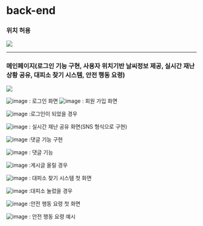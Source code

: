 # back-end
<h3> 위치 허용</h3>
<img src ="https://github.com/hackerton-skuniv11/back-end/assets/119941414/bdc08282-4e14-4357-9235-67b74bd82cfc">
<br>
<hr>
<h3> 메인페이지(로그인 기능 구현, 사용자 위치기반 날씨정보 제공, 실시간 재난상황 공유, 대피소 찾기 시스템, 안전 행동 요령)</h3>
<img src ="https://github.com/hackerton-skuniv11/back-end/assets/119941414/76b74872-ec65-4985-bc31-28965ebf3864","https://github.com/hackerton-skuniv11/back-end/assets/119941414/1ecc1e27-815b-4952-814e-33e826a29ac1">


![image](https://github.com/hackerton-skuniv11/back-end/assets/119941414/23874336-ac9c-4b7e-a119-ada64441bf78)
: 로그인 화면
![image](https://github.com/hackerton-skuniv11/back-end/assets/119941414/a3c1491c-02c7-46e1-a81b-51b186839d7c)
: 회원 가입 화면

![image](https://github.com/hackerton-skuniv11/back-end/assets/119941414/535da13e-071e-4552-ae6d-72568266237e)
:로그인이 되었을 경우

![image](https://github.com/hackerton-skuniv11/back-end/assets/119941414/fbb69e35-4c9c-46e1-ac9c-ee54ebc7d0f7)
: 실시간 재난 공유 화면(SNS 형식으로 구현)

![image](https://github.com/hackerton-skuniv11/back-end/assets/119941414/eb7f42c0-ea42-4eba-b428-8f81e01c3b37)
:댓글 기능 구현

![image](https://github.com/hackerton-skuniv11/back-end/assets/119941414/e364a17d-2205-4c77-a859-bbfc0e1e639e)
: 댓글 기능

![image](https://github.com/hackerton-skuniv11/back-end/assets/119941414/d6e1b7d5-7f1a-499b-b26c-c5cb9f1ca8c8)
:게시글 올릴 경우

![image](https://github.com/hackerton-skuniv11/back-end/assets/119941414/9595fb4b-cc2d-40a3-b672-40afc1455059)
: 대피소 찾기 시스템 첫 화면

![image](https://github.com/hackerton-skuniv11/back-end/assets/119941414/76f41b15-089e-4870-b3c4-b76f06810746)
:대피소 눌렀을 경우

![image](https://github.com/hackerton-skuniv11/back-end/assets/119941414/11601538-79bb-4b47-9286-4b01d9079ba9)
:안전 행동 요령 첫 화면

![image](https://github.com/hackerton-skuniv11/back-end/assets/119941414/053b3832-bee2-463f-aa30-26b68ac48641)
: 안전 행동 요령 예시




